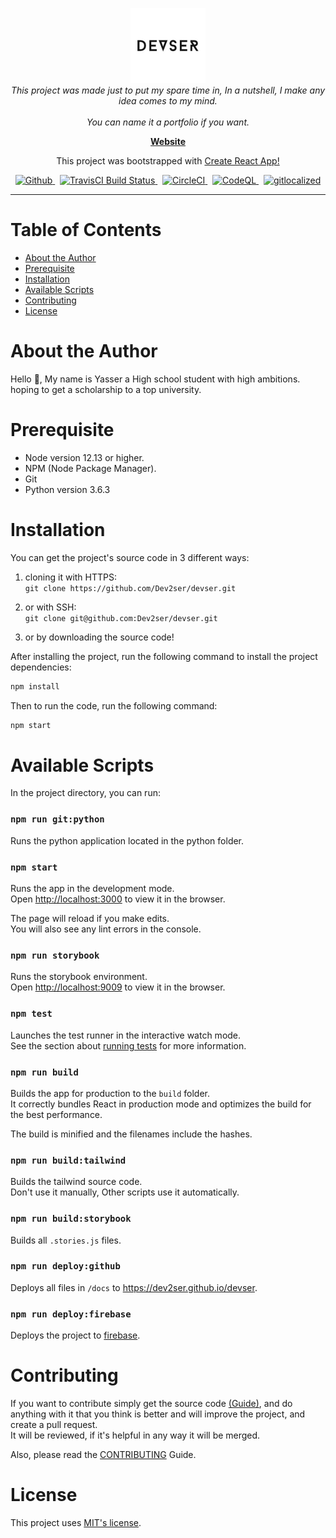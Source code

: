 <p align="center">
  <img src="src/assets/images/devser.png" alt="devser logo" width="120px" height="120px"/>
  <br>
  <i>This project was made just to put my spare time in, In a nutshell, I make any idea comes to my mind.<br />
    <br> You can name it a portfolio if you want.</i>
  <br>
</p>

<p align="center">
  <a href="https://console-devser.firebaseapp.com"><strong>Website</strong></a>
  <br>
</p>

<p align="center">
  This project was bootstrapped with <a href="https://github.com/facebook/create-react-app">Create React App!</a>
  <br>
</p>

<p align="center">
  <a href="https://img.shields.io/github/license/Dev2ser/devser">
    <img src="https://img.shields.io/github/license/Dev2ser/devser" alt="Github" />
  </a>&nbsp;
  <a href="https://travis-ci.com/Dev2ser/devser">
    <img src="https://travis-ci.com/Dev2ser/devser.svg?branch=master" alt="TravisCI Build Status" />
  </a>&nbsp;
  <a href="https://app.circleci.com/pipelines/github/Dev2ser/devser">
    <img src="https://img.shields.io/circleci/build/github/Dev2ser/devser?label=circleci" alt="CircleCI" />
  </a>&nbsp;
  <a href="https://github.com/Dev2ser/devser/actions?query=workflow%3ACodeQL">
    <img src="https://github.com/Dev2ser/devser/workflows/CodeQL/badge.svg" alt="CodeQL" />
  </a>&nbsp;
  <a href="https://gitlocalize.com/repo/5485/whole_project?utm_source=badge">
    <img src="https://gitlocalize.com/repo/5485/whole_project/badge.svg" alt="gitlocalized" />
  </a>
</p>

<hr>

# Table of Contents

- [About the Author](#about-the-author)
- [Prerequisite](#prerequisite)
- [Installation](#installation)
- [Available Scripts](#available-scripts)
- [Contributing](#contributing)
- [License](#license)

# About the Author

Hello 👋, My name is Yasser a High school student with high ambitions.<br />
hoping to get a scholarship to a top university.

# Prerequisite

- Node version 12.13 or higher.
- NPM (Node Package Manager).
- Git
- Python version 3.6.3

# Installation

You can get the project's source code in 3 different ways:

1. cloning it with HTTPS:<br />
   `git clone https://github.com/Dev2ser/devser.git`

2. or with SSH:<br />
   `git clone git@github.com:Dev2ser/devser.git`

3. or by downloading the source code!

After installing the project, run the following command to install the project dependencies:

```bash
npm install
```

Then to run the code, run the following command:

```bash
npm start
```

# Available Scripts

In the project directory, you can run:

### `npm run git:python`

Runs the python application located in the python folder.

### `npm start`

Runs the app in the development mode.<br />
Open [http://localhost:3000](http://localhost:3000) to view it in the browser.

The page will reload if you make edits.<br />
You will also see any lint errors in the console.

### `npm run storybook`

Runs the storybook environment.<br />
Open [http://localhost:9009](http://localhost:9009) to view it in the browser.

### `npm test`

Launches the test runner in the interactive watch mode.<br />
See the section about [running tests](https://facebook.github.io/create-react-app/docs/running-tests) for more information.

### `npm run build`

Builds the app for production to the `build` folder.<br />
It correctly bundles React in production mode and optimizes the build for the best performance.

The build is minified and the filenames include the hashes.<br />

### `npm run build:tailwind`

Builds the tailwind source code.<br />
Don't use it manually, Other scripts use it automatically.

### `npm run build:storybook`

Builds all `.stories.js` files.

### `npm run deploy:github`

Deploys all files in `/docs` to https://dev2ser.github.io/devser.

### `npm run deploy:firebase`

Deploys the project to [firebase](https://console-devser.firebaseapp.com).

# Contributing

If you want to contribute simply get the source code [(Guide)](https://github.com/Dev2ser/devser#installation),
and do anything with it that you think is better and will improve the project, and create a pull request.<br />
It will be reviewed, if it's helpful in any way it will be merged.

Also, please read the [CONTRIBUTING](https://github.com/Dev2ser/devser/blob/master/CONTRIBUTING.md) Guide.

# License

This project uses [MIT's license](https://opensource.org/licenses/MIT).
